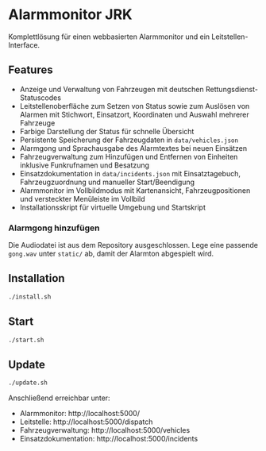# Alarmmonitor JRK

Komplettlösung für einen webbasierten Alarmmonitor und ein Leitstellen-Interface.

## Features
- Anzeige und Verwaltung von Fahrzeugen mit deutschen Rettungsdienst-Statuscodes
- Leitstellenoberfläche zum Setzen von Status sowie zum Auslösen von Alarmen mit Stichwort, Einsatzort, Koordinaten und Auswahl mehrerer Fahrzeuge
- Farbige Darstellung der Status für schnelle Übersicht
- Persistente Speicherung der Fahrzeugdaten in `data/vehicles.json`
- Alarmgong und Sprachausgabe des Alarmtextes bei neuen Einsätzen
- Fahrzeugverwaltung zum Hinzufügen und Entfernen von Einheiten inklusive Funkrufnamen und Besatzung
- Einsatzdokumentation in `data/incidents.json` mit Einsatztagebuch, Fahrzeugzuordnung und manueller Start/Beendigung
- Alarmmonitor im Vollbildmodus mit Kartenansicht, Fahrzeugpositionen und versteckter Menüleiste im Vollbild
- Installationsskript für virtuelle Umgebung und Startskript

### Alarmgong hinzufügen

Die Audiodatei ist aus dem Repository ausgeschlossen. Lege eine passende
`gong.wav` unter `static/` ab, damit der Alarmton abgespielt wird.

## Installation
```bash
./install.sh
```

## Start
```bash
./start.sh
```

## Update
```bash
./update.sh
```

Anschließend erreichbar unter:
- Alarmmonitor: http://localhost:5000/
- Leitstelle: http://localhost:5000/dispatch
- Fahrzeugverwaltung: http://localhost:5000/vehicles
- Einsatzdokumentation: http://localhost:5000/incidents
